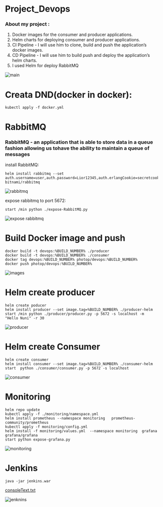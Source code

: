 # Project_Devops
### About my project  :
1. Docker images for the consumer and producer applications.
2. Helm charts for deploying consumer and producer applications.
3. CI Pipeline - I will use him to clone, build and push the application’s docker images.
4. CD Pipeline -  I will use him to build push and deploy the application’s helm charts.
5. I used  Helm for deploy RabbitMQ

![main](https://user-images.githubusercontent.com/108216254/179391405-1cd099ae-e98d-47dc-b518-d73788f9bddd.jpg)




# Creata DND(docker in docker):
```
kubectl apply -f docker.yml
```


# RabbitMQ
###  RabbitMQ - an application that is able to store data in a queue fashion allowing us tohave the ability to maintain a queue of messages

install RabbitMQ:

```
helm install rabbitmq --set auth.username=user,auth.password=Lior12345,auth.erlangCookie=secretcookie,metrics.enabled=true,persistence.enabled=true bitnami/rabbitmq
```

![rabbitmq](https://user-images.githubusercontent.com/108216254/179387498-ac152ce3-906e-42de-8c3e-3a2cc3687f8b.jpg)

expose rabbitmq to port 5672:
```
start /min python ./expose-RabbitMQ.py
```
![expose rabbitmq](https://user-images.githubusercontent.com/108216254/179387798-901c46bc-9e94-41c7-b952-98470aa3519a.jpg)


# Build Docker image and push
```
docker build -t devops:%BUILD_NUMBER% ./producer
docker build -t devops:%BUILD_NUMBER% ./consumer
docker tag devops:%BUILD_NUMBER% photop/devops:%BUILD_NUMBER%
docker push photop/devops:%BUILD_NUMBER%
```
![images](https://user-images.githubusercontent.com/108216254/179389062-99d86878-8c90-43fc-86e7-594fa069e2b7.jpg)


# Helm create producer
```
helm create poducer
helm install producer --set image.tag=%BUILD_NUMBER% ./producer-helm 
start /min python ./producer/producer.py -p 5672 -s localhost -m "Hello Nuni" -r 30
```
![producer](https://user-images.githubusercontent.com/108216254/179389327-2193d025-ea84-46bd-804e-075c5e8f90ba.jpg)


# Helm create Consumer

```
helm create consumer
helm install consumer --set image.tag=%BUILD_NUMBER% ./consumer-helm
start  python ./consumer/consumer.py -p 5672 -s localhost
```
![consumer](https://user-images.githubusercontent.com/108216254/179390192-24a6d0a7-a787-4981-b057-4bd58d281ffe.jpg)


# Monitoring

```
helm repo update
kubectl apply -f ./monitoring/namespace.yml 
helm install prometheus --namespace monitoring   prometheus-community/prometheus
kubectl apply -f monitoring/config.yml
helm install -f monitoring/values.yml  --namespace monitoring  grafana grafana/grafana
start python expose-grafana.py
```
![monitoring](https://user-images.githubusercontent.com/108216254/179390178-107bb906-2e18-4f62-a55c-c3983353a15a.jpg)



# Jenkins
```
java -jar jenkins.war
```
[consoleText.txt](https://github.com/Admin199633/Project_Devops/files/9127330/consoleText.txt)

![jenknins](https://user-images.githubusercontent.com/108216254/179391130-1792907f-b08b-4399-b990-358711e4cd06.jpg)

